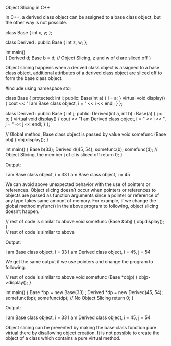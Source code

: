 
Object Slicing in C++


In C++, a derived class object can be assigned to a base class object, but the other way is not possible.

class Base { int x, y; };

class Derived : public Base { int z, w; };

int main()  
{
    Derived d;
    Base b = d; // Object Slicing,  z and w of d are sliced off
}

Object slicing happens when a derived class object is assigned to a base class object, additional attributes of a derived class object are sliced off to form the base class object.

#include <iostream>
using namespace std;

class Base
{
protected:
    int i;
public:
    Base(int a)     { i = a; }
    virtual void display()
    { cout << "I am Base class object, i = " << i << endl; }
};

class Derived : public Base
{
    int j;
public:
    Derived(int a, int b) : Base(a) { j = b; }
    virtual void display()
    { cout << "I am Derived class object, i = "
           << i << ", j = " << j << endl;  }
};

// Global method, Base class object is passed by value
void somefunc (Base obj)
{
    obj.display();
}

int main()
{
    Base b(33);
    Derived d(45, 54);
    somefunc(b);
    somefunc(d);  // Object Slicing, the member j of d is sliced off
    return 0;
}

Output:

I am Base class object, i = 33
I am Base class object, i = 45

We can avoid above unexpected behavior with the use of pointers or references. Object slicing doesn’t occur when pointers or references to objects are passed as function arguments since a pointer or reference of any type takes same amount of memory. For example, if we change the global method myfunc() in the above program to following, object slicing doesn’t happen.

// rest of code is similar to above
void somefunc (Base &obj)
{
    obj.display();
}            
// rest of code is similar to above

Output:


I am Base class object, i = 33
I am Derived class object, i = 45, j = 54

We get the same output if we use pointers and change the program to following.

// rest of code is similar to above
void somefunc (Base *objp)
{
    objp->display();
}

int main()
{
    Base *bp = new Base(33) ;
    Derived *dp = new Derived(45, 54);
    somefunc(bp);
    somefunc(dp);  // No Object Slicing
    return 0;
}

Output:

I am Base class object, i = 33
I am Derived class object, i = 45, j = 54

Object slicing can be prevented by making the base class function pure virtual there by disallowing object creation. It is not possible to create the object of a class which contains a pure virtual method.
